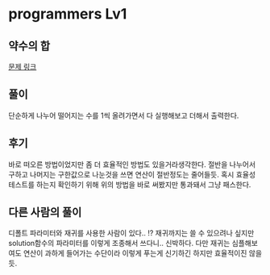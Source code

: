 # programmers Lv1

## 약수의 합 

[문제 링크](https://programmers.co.kr/learn/courses/30/lessons/12928)

## 풀이

단순하게 나누어 떨어지는 수를 1씩 올려가면서 다 실행해보고 더해서 출력한다.

## 후기

바로 떠오른 방법이었지만 좀 더 효율적인 방법도 있을거라생각한다. 
절반을 나누어서 구하고 나머지는 구한값으로 나눈것을 쓰면 연산이 절반정도는 줄어들듯.
혹시 효율성 테스트를 하는지 확인하기 위해 위의 방법을 바로 써봤지만 통과돼서 그냥 패스한다. 

## 다른 사람의 풀이

디폴트 파라미터와 재귀를 사용한 사람이 있다.. !?
재귀까지는 쓸 수 있으려나 싶지만 solution함수의 파라미터를 이렇게 조종해서 쓰다니.. 
신박하다. 
다만 재귀는 심플해보여도 연산이 과하게 들어가는 수단이라 이렇게 푸는게 신기하긴 하지만 효율적이진 않을 듯.